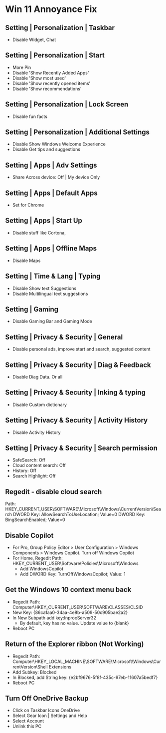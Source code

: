 # Win 11 Annoyance Fix

## Setting | Personalization | Taskbar
- Disable Widget, Chat
 
## Setting | Personalization | Start
- More Pin
- Disable 'Show Recently Added Apps'
- Disable 'Show most used'
- Disable 'Show recently opened items'
- Disable 'Show recommendations'

## Setting | Personalization | Lock Screen
- Disable fun facts

## Setting | Personalization | Additional Settings
- Disable Show Windows Welcome Experience
- Disable Get tips and suggestions

## Setting | Apps | Adv Settings
- Share Across device: Off | My device Only

## Setting | Apps | Default Apps
- Set for Chrome

## Setting | Apps | Start Up
- Disable stuff like Cortona, 

## Setting | Apps | Offline Maps
- Disable Maps

## Setting | Time & Lang | Typing
- Disable Show text Suggestions
- Disable Multilingual text suggestions

## Setting | Gaming 
- Disable Gaming Bar and Gaming Mode

## Setting | Privacy & Security | General
- Disable personal ads, improve start and search, suggested content

## Setting | Privacy & Security | Diag & Feedback
- Disable Diag Data. Or all

## Setting | Privacy & Security | Inking & typing
- Disable Custom dictionary

## Setting | Privacy & Security | Activity History
- Disable Activity History

## Setting | Privacy & Security | Search permission
- SafeSearch: Off
- Cloud content search: Off
- History: Off
- Search Highlight: Off

## Regedit - disable cloud search
Path: HKEY_CURRENT_USER\SOFTWARE\Microsoft\Windows\CurrentVersion\Search
DWORD Key: AllowSearchToUseLocation; Value=0
DWORD Key: BingSearchEnabled; Value=0

## Disable Copilot
- For Pro, Group Policy Editor > User Configuration > Windows Components > Windows Copilot. Turn off Windows Copilot
- For Home, Regedit Path: HKEY_CURRENT_USER\Software\Policies\Microsoft\Windows
  - Add WindowsCopilot
  - Add DWORD Key: TurnOffWindowsCopilot; Value: 1

## Get the Windows 10 context menu back
- Regedit Path: Computer\HKEY_CURRENT_USER\SOFTWARE\CLASSES\CLSID
- New Key: {86ca1aa0-34aa-4e8b-a509-50c905bae2a2} 
- In New Subpath add key:InprocServer32
  - By default, key has no value. Update value to {blank}
- Reboot PC

## Return of the Explorer ribbon (Not Working)
- Regedit Path: Computer\HKEY_LOCAL_MACHINE\SOFTWARE\Microsoft\Windows\CurrentVersion\Shell Extensions
- Add Subkey: Blocked
- In Blocked, add String key: {e2bf9676-5f8f-435c-97eb-11607a5bedf7}
- Reboot PC

## Turn Off OneDrive Backup
- Click on Taskbar Icons OneDrive
- Select Gear Icon | Settings and Help
- Select Account 
- Unlink this PC

